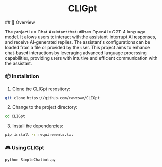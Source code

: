 <h1 align="center">
CLIGpt
</h1>
## 📍 Overview

The project is a Chat Assistant that utilizes OpenAI's GPT-4 language model. It allows users to interact with the assistant, interrupt AI responses, and receive AI-generated replies. The assistant's configurations can be loaded from a file or provided by the user. This project aims to enhance chat-based interactions by leveraging advanced language processing capabilities, providing users with intuitive and efficient communication with the assistant.

### 📦 Installation

1. Clone the CLIGpt repository:
```sh
git clone https://github.com/rawcsav/CLIGpt
```

2. Change to the project directory:
```sh
cd CLIGpt
```

3. Install the dependencies:
```sh
pip install -r requirements.txt
```

### 🎮 Using CLIGpt

```sh
python SimpleChatbot.py
```
